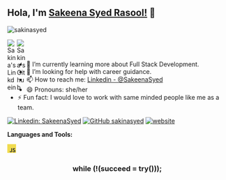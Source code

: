 ## Hola, I'm [Sakeena Syed Rasool!](https://github.com/sakinasyed) 👋

<p align="left"> <img src="https://komarev.com/ghpvc/?username=sakinasyed&label=Views&color=blue&style=plastic" alt="sakinasyed" /> </p>


<a href="https://www.linkedin.com/in/sakeena-syed-b99649233/">
  <img align="left" alt="Sakina's Linkdein" width="22px" src="https://cdn.jsdelivr.net/npm/simple-icons@v3/icons/linkedin.svg" />
</a>
<a href="https://github.com/sakinasyed">
  <img align="left" alt="Sakina's Github" width="22px" src="https://cdn.jsdelivr.net/npm/simple-icons@v3/icons/github.svg" />
</a>

<br/>
<br/>



- 🌱 I’m currently learning more about Full Stack Development.
- 🤔 I’m looking for help with career guidance.
- 📫 How to reach me: [Linkedin - @SakeenaSyed](https://www.linkedin.com/in/sakeena-syed-rasool-b99649233)
- 😄 Pronouns: she/her
- ⚡ Fun fact: I would love to work with same minded people like me as a team.

[![Linkedin: SakeenaSyed](https://img.shields.io/badge/-SakeenaSyed-blue?style=flat-square&logo=Linkedin&logoColor=white&link=https://www.linkedin.com/in/sakeena-syed-rasool-b99649233)](https://www.linkedin.com/in/sakeena-syed-rasool-b99649233)
[![GitHub sakinasyed](https://img.shields.io/github/followers/sakinasyed?label=follow&style=social)](https://github.com/sakinasyed)
[![website](https://img.shields.io/badge/PortfolioWebsite-SakeenaSyed.live-2648ff?style=flat-square&logo=google-chrome)](https://github.com/sakinasyed)


**Languages and Tools:**  

<code><img height="20" src="https://raw.githubusercontent.com/github/explore/80688e429a7d4ef2fca1e82350fe8e3517d3494d/topics/javascript/javascript.png"></code>    


<div align="center">

### while (!(succeed = try())); 

</div>

